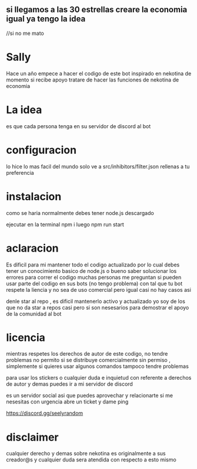 
## si llegamos a las 30 estrellas creare la economia igual ya tengo la idea
//si no me mato
# Sally
Hace un año empece a hacer el codigo de este bot inspirado en nekotina de momento si recibe apoyo tratare de hacer las funciones de nekotina de economia

# La idea
es que cada persona tenga en su servidor de discord al bot

# configuracion
lo hice lo mas facil del mundo solo ve a
src/inhibitors/filter.json
rellenas a tu preferencia

# instalacion

como se haria normalmente
debes tener node.js descargado

ejecutar en la terminal
npm i
luego
npm run start

# aclaracion

Es dificil para mi mantener todo el codigo actualizado por lo cual debes tener un conocimiento basico de node.js o bueno saber solucionar los errores para correr el codigo
muchas personas me preguntan si pueden usar parte del codigo en sus bots (no tengo problema) con tal que tu bot respete la liencia y no sea de uso comercial pero igual casi no hay casos asi

denle star al repo , es dificil mantenerlo activo y actualizado yo soy de los que no da star a repos casi pero si son nesesarios para demostrar el apoyo de la comunidad al bot

# licencia
mientras respetes los derechos de autor de este codigo, no tendre problemas
no permito si se distribuye comercialmente sin permiso , simplemente si quieres usar algunos comandos tampoco tendre problemas

para usar los stickers o cualquier duda e inquietud con referente a derechos de autor y demas puedes ir a mi servidor de discord

es un servidor social asi que puedes aprovechar y relacionarte 
si me nesesitas con urgencia abre un ticket y dame ping

https://discord.gg/seelyrandom


# disclaimer
cualquier derecho y demas sobre nekotina es originalmente a sus creador@s y cualquier duda sera atendida con respecto a esto mismo

